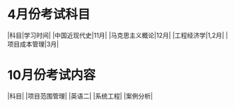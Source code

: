 


# 4月份考试科目


|科目|学习时间|
|中国近现代史|11月|
|马克思主义概论|12月|
|工程经济学|1,2月|
|项目成本管理|3月|


# 10月份考试内容

|科目|
|项目范围管理|
|英语二|
|系统工程|
|案例分析|







